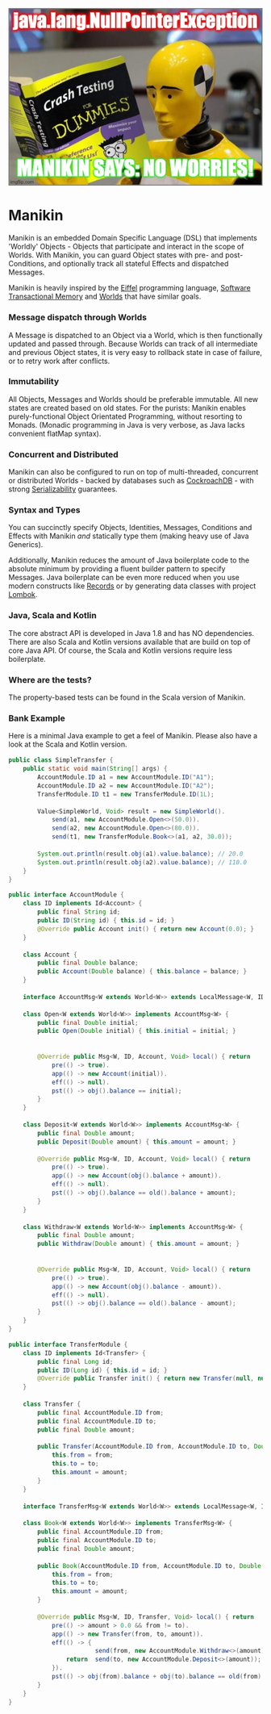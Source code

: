 ![Manikin](docs/manikin.jpg)
# Manikin
Manikin is an embedded Domain Specific Language (DSL) that implements 'Worldly' Objects - Objects that participate and interact in the scope of Worlds.
With Manikin, you can guard Object states with pre- and post- Conditions, and optionally track all stateful Effects and dispatched Messages.

Manikin is heavily inspired by the [Eiffel](https://www.eiffel.com) programming language, [Software Transactional Memory](https://en.wikipedia.org/wiki/Software_transactional_memory) and [Worlds](http://www.vpri.org/pdf/tr2011001_final_worlds.pdf) that have similar goals.

### Message dispatch through Worlds
A Message is dispatched to an Object via a World, which is then functionally updated and passed through.
Because Worlds can track of all intermediate and previous Object states, it is very easy to rollback state in case of failure, or to retry work after conflicts. 

### Immutability
All Objects, Messages and Worlds should be preferable immutable. All new states are created based on old states. 
For the purists: Manikin enables purely-functional Object Orientated Programming, without resorting to Monads.
(Monadic programming in Java is very verbose, as Java lacks convenient flatMap syntax).

### Concurrent and Distributed
Manikin can also be configured to run on top of multi-threaded, concurrent or distributed Worlds - backed by databases such as [CockroachDB](https://www.cockroachlabs.com) - with strong [Serializability](https://en.wikipedia.org/wiki/Serializability) guarantees.  
                                                           
### Syntax and Types
You can succinctly specify Objects, Identities, Messages, Conditions and Effects with Manikin *and* statically type them (making heavy use of Java Generics).

Additionally, Manikin reduces the amount of Java boilerplate code to the absolute minimum by providing a fluent builder pattern to specify Messages.
Java boilerplate can be even more reduced when you use modern constructs like [Records](https://cr.openjdk.java.net/~briangoetz/amber/datum.html) or by generating data classes with project [Lombok](https://www.baeldung.com/intro-to-project-lombok).
                                                             
### Java, Scala and Kotlin                                
The core abstract API is developed in Java 1.8 and has NO dependencies. There are also Scala and Kotlin versions available that are build on top of core Java API.
Of course, the Scala and Kotlin versions require less boilerplate.
  
### Where are the tests? 
The property-based tests can be found in the Scala version of Manikin.
  
### Bank Example
Here is a minimal Java example to get a feel of Manikin. 
Please also have a look at the Scala and Kotlin version. 
```java
public class SimpleTransfer {
    public static void main(String[] args) {
        AccountModule.ID a1 = new AccountModule.ID("A1");
        AccountModule.ID a2 = new AccountModule.ID("A2");
        TransferModule.ID t1 = new TransferModule.ID(1L);
        
        Value<SimpleWorld, Void> result = new SimpleWorld().
            send(a1, new AccountModule.Open<>(50.0)).
            send(a2, new AccountModule.Open<>(80.0)).
            send(t1, new TransferModule.Book<>(a1, a2, 30.0));
        
        System.out.println(result.obj(a1).value.balance); // 20.0
        System.out.println(result.obj(a2).value.balance); // 110.0
    }
}
```

```java
public interface AccountModule {
    class ID implements Id<Account> {
        public final String id;
        public ID(String id) { this.id = id; }
        @Override public Account init() { return new Account(0.0); }
    }
    
    class Account {
        public final Double balance;
        public Account(Double balance) { this.balance = balance; }
    }
    
    interface AccountMsg<W extends World<W>> extends LocalMessage<W, ID, Account, Void> { }
    
    class Open<W extends World<W>> implements AccountMsg<W> {
        public final Double initial;
        public Open(Double initial) { this.initial = initial; }
    
    
        @Override public Msg<W, ID, Account, Void> local() { return
            pre(() -> true).
            app(() -> new Account(initial)).
            eff(() -> null).
            pst(() -> obj().balance == initial);
        }
    }
    
    class Deposit<W extends World<W>> implements AccountMsg<W> {
        public final Double amount;
        public Deposit(Double amount) { this.amount = amount; }
        
        @Override public Msg<W, ID, Account, Void> local() { return
            pre(() -> true).
            app(() -> new Account(obj().balance + amount)).
            eff(() -> null).
            pst(() -> obj().balance == old().balance + amount);
        }
    }
    
    class Withdraw<W extends World<W>> implements AccountMsg<W> {
        public final Double amount;
        public Withdraw(Double amount) { this.amount = amount; }
    
    
        @Override public Msg<W, ID, Account, Void> local() { return
            pre(() -> true).
            app(() -> new Account(obj().balance - amount)).
            eff(() -> null).
            pst(() -> obj().balance == old().balance - amount);
        }
    }
}
```

```java
public interface TransferModule {
    class ID implements Id<Transfer> {
        public final Long id;
        public ID(Long id) { this.id = id; }
        @Override public Transfer init() { return new Transfer(null, null, 0.0); }
    }
    
    class Transfer {
        public final AccountModule.ID from;
        public final AccountModule.ID to;
        public final Double amount;
        
        public Transfer(AccountModule.ID from, AccountModule.ID to, Double amount) {
            this.from = from;
            this.to = to;
            this.amount = amount;
        }
    }
    
    interface TransferMsg<W extends World<W>> extends LocalMessage<W, ID, Transfer, Void> { }
    
    class Book<W extends World<W>> implements TransferMsg<W> {
        public final AccountModule.ID from;
        public final AccountModule.ID to;
        public final Double amount;
        
        public Book(AccountModule.ID from, AccountModule.ID to, Double amount) {
            this.from = from;
            this.to = to;
            this.amount = amount;
        }
        
        @Override public Msg<W, ID, Transfer, Void> local() { return
            pre(() -> amount > 0.0 && from != to).
            app(() -> new Transfer(from, to, amount)).
            eff(() -> {
                        send(from, new AccountModule.Withdraw<>(amount));
                return  send(to, new AccountModule.Deposit<>(amount));
            }).
            pst(() -> obj(from).balance + obj(to).balance == old(from).balance + old(to).balance);
        }
    }
}
```
